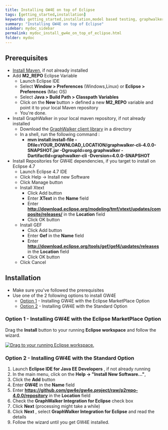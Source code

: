 ```yaml
---
title: Installing GW4E on top of Eclipse
tags: [getting_started,installation]
keywords: getting_started,installation,model based testing, graphwalker, Eclipse plugin, GraphWalker Eclipse Plugin
summary: "Installing GW4E on top of Eclipse"
sidebar: mydoc_sidebar
permalink: mydoc_install_gw4e_on_top_of_eclipse.html
folder: mydoc
---
```


## Prerequisites

 * [Install Maven](https://maven.apache.org/install.html), if not already installed 
 * Add **M2_REPO** Eclipse Variable 
    * Launch Eclipse IDE
    * Select **Window > Preferences** (Windows,Linux) or **Eclipse > Preferences** (Mac OS)
    * Select **Java > Build Path > Classpath Variables**
    * Click on the **New** button > defined a new **M2_REPO** variable and point it to your local Maven repository
    * You're done.
 * Install GraphWalker in your local maven repository, if not already installed 
   * Download the [GraphWalker client library](http://graphwalker.github.io/content/archive/graphwalker-cli-4.0.0-SNAPSHOT.jar) in a directory
   * In a shell, run the following command :
     * <b>mvn install:install-file -Dfile=YOUR_DOWNLOAD_LOCATION/graphwalker-cli-4.0.0-SNAPSHOT.jar -DgroupId=org.graphwalker -DartifactId=graphwalker-cli -Dversion=4.0.0-SNAPSHOT</b> 
 * Install Repositories for GW4E dependencies, if you target to install on Eclipse 4.7
   * Launch Eclipse 4.7 IDE
   * Click Help -> Install new Software
   * Click Manage button
   * Install Xtext
     * Click Add button
     * Enter **XText** in the **Name** field
     * Enter **http://download.eclipse.org/modeling/tmf/xtext/updates/composite/releases/** in the **Location** field
     * Click OK button
   * Install GEF
     * Click Add button
     * Enter **Gef** in the **Name** field
     * Enter **http://download.eclipse.org/tools/gef/gef4/updates/releases** in the **Location** field
     * Click OK button
   * Click Cancel

 
## Installation
 * Make sure you've followed the prerequisites
 * Use one of the 2 following options to install GW4E
   * [Option 1](#option1) - Installing GW4E with the Eclipse MarketPlace Option 
   * [Option 2](#option2) - Installing GW4E with the Standard Option 




### <a name="option1">Option 1</a> - Installing GW4E with the Eclipse MarketPlace Option  

Drag the **Install** button to your running **Eclipse workspace** and follow the wizard.

[![Drag to your running Eclipse workspace.](https://marketplace.eclipse.org/sites/all/themes/solstice/public/images/marketplace/btn-install.png)](http://marketplace.eclipse.org/marketplace-client-intro?mpc_install=3480626 "Drag to your running Eclipse* workspace.")

### <a name="option2">Option 2</a>  - Installing GW4E with the Standard Option 

 1. Launch **Eclipse IDE for Java EE Developers** , if not already running
 2. In the main menu, click on the **Help -> "Install New Software..."**,
 3. Click the **Add** button
 4. Enter **GW4E** in the **Name** field
 5. Enter **https://github.com/gw4e/gw4e.project/raw/p2repo-4.0.0/repository** in the **Location** field
 6. Check the **GraphWalker Integration for Eclipse** check box
 7. Click **Next**  (processing might take a while)
 8. Click **Next** , select **GraphWalker Integration for Eclipse** and read the details
 9. Follow the wizard until you get GW4E installed.
 
 
 
 
 
 

 
